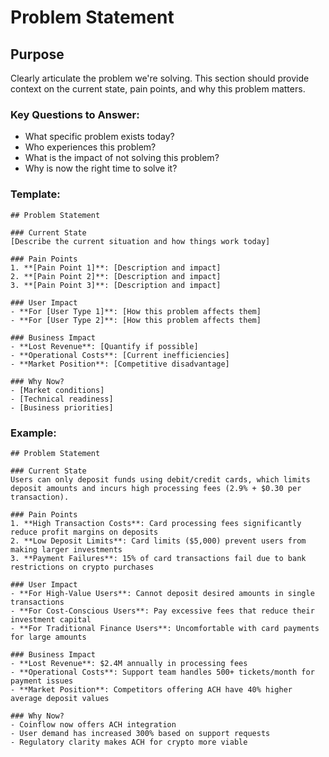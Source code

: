 # Problem Statement

## Purpose
Clearly articulate the problem we're solving. This section should provide context on the current state, pain points, and why this problem matters.

### Key Questions to Answer:
- What specific problem exists today?
- Who experiences this problem?
- What is the impact of not solving this problem?
- Why is now the right time to solve it?

### Template:
```
## Problem Statement

### Current State
[Describe the current situation and how things work today]

### Pain Points
1. **[Pain Point 1]**: [Description and impact]
2. **[Pain Point 2]**: [Description and impact]
3. **[Pain Point 3]**: [Description and impact]

### User Impact
- **For [User Type 1]**: [How this problem affects them]
- **For [User Type 2]**: [How this problem affects them]

### Business Impact
- **Lost Revenue**: [Quantify if possible]
- **Operational Costs**: [Current inefficiencies]
- **Market Position**: [Competitive disadvantage]

### Why Now?
- [Market conditions]
- [Technical readiness]
- [Business priorities]
```

### Example:
```
## Problem Statement

### Current State
Users can only deposit funds using debit/credit cards, which limits deposit amounts and incurs high processing fees (2.9% + $0.30 per transaction).

### Pain Points
1. **High Transaction Costs**: Card processing fees significantly reduce profit margins on deposits
2. **Low Deposit Limits**: Card limits ($5,000) prevent users from making larger investments
3. **Payment Failures**: 15% of card transactions fail due to bank restrictions on crypto purchases

### User Impact
- **For High-Value Users**: Cannot deposit desired amounts in single transactions
- **For Cost-Conscious Users**: Pay excessive fees that reduce their investment capital
- **For Traditional Finance Users**: Uncomfortable with card payments for large amounts

### Business Impact
- **Lost Revenue**: $2.4M annually in processing fees
- **Operational Costs**: Support team handles 500+ tickets/month for payment issues
- **Market Position**: Competitors offering ACH have 40% higher average deposit values

### Why Now?
- Coinflow now offers ACH integration
- User demand has increased 300% based on support requests
- Regulatory clarity makes ACH for crypto more viable
```